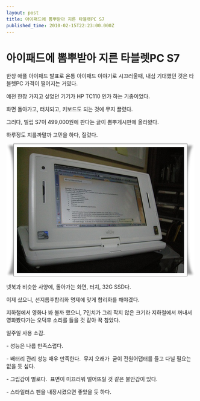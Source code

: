 ```yaml
---
layout: post
title: 아이패드에 뽐뿌받아 지른 타블렛PC S7
published_time: 2010-02-15T22:23:00.000Z
---
```


# 아이패드에 뽐뿌받아 지른 타블렛PC S7


한창 애플 아이패드 발표로 온통 아이패드 이야기로 시끄러울때, 내심 기대했던 것은 타블렛PC 가격이 떨어지는 거였다.

예전 한창 가지고 싶었던 기기가 HP TC110 인가 하는 기종이었다.

화면 돌아가고, 터치되고, 키보드도 되는 것에 무지 끌렸다.

그러다, 빌립 S7이 499,000원에 판다는 글이 뽐뿌게시판에 올라왔다.

하루정도 지를까말까 고민을 하다, 질렀다.

![](../pds/201002/15/80/a0109780_4b792a5d00a68.jpg)

넷북과 비슷한 사양에, 돌아가는 화면, 터치, 32G SSD다.

이제 샀으니, 선지름후합리화 명제에 맞게 합리화를 해야겠다.

지하철에서 영화나 봐 볼까 했으니, 7인치가 그리 작지 않은 크기라 지하철에서 꺼내서 영화봤다가는 오덕후 소리를 들을 것 같아 꾹 참았다.

일주일 사용 소감.

\- 성능은 나름 만족스럽다.

\- 배터리 관리 성능 매우 만족한다.  무지 오래가  굳이 전원어댑터를 들고 다닐 필요는 없을 듯 싶다.

\- 그립감이 별로다.  표면이 미끄러워 떨어뜨릴 것 같은 불안감이 있다.

\- 스타일러스 펜을 내장시켰으면 좋았을 듯 하다.

